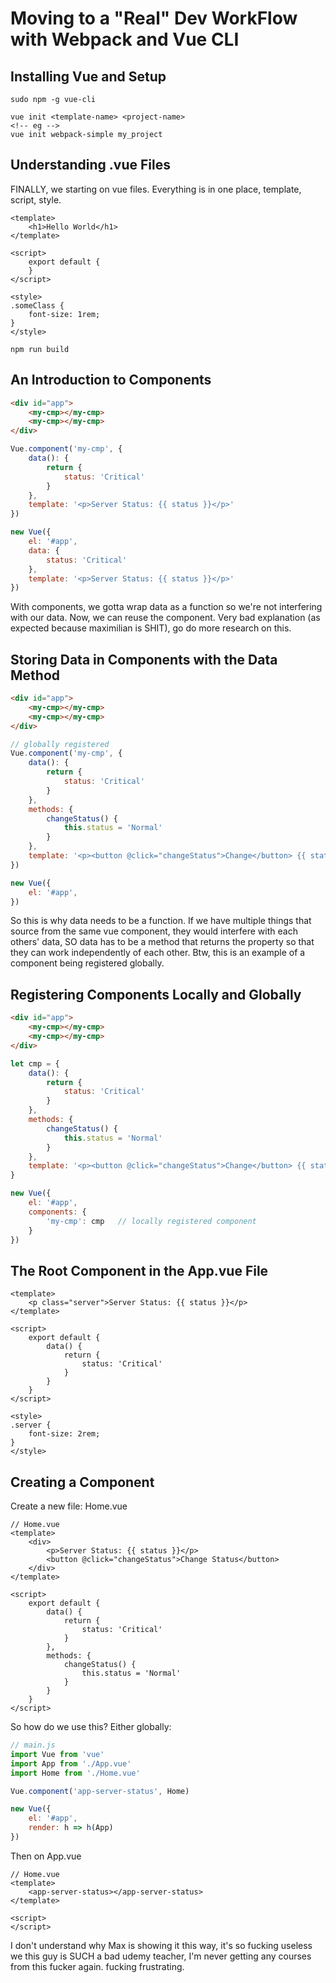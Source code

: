 # Moving to a "Real" Dev WorkFlow with Webpack and Vue CLI

## Installing Vue and Setup
```cli
sudo npm -g vue-cli

vue init <template-name> <project-name>
<!-- eg -->
vue init webpack-simple my_project
```

## Understanding .vue Files
FINALLY, we starting on vue files. Everything is in one place, template, script, style.
```vue
<template>
    <h1>Hello World</h1>
</template>

<script>
    export default {
    }
</script>

<style>
.someClass {
    font-size: 1rem;
}
</style>
```

```cli
npm run build
```

## An Introduction to Components
```html
<div id="app">
    <my-cmp></my-cmp>
    <my-cmp></my-cmp>
</div>
```

```js
Vue.component('my-cmp', {
    data(): {
        return {
            status: 'Critical'
        }
    },
    template: '<p>Server Status: {{ status }}</p>'
})

new Vue({
    el: '#app',
    data: {
        status: 'Critical'
    },
    template: '<p>Server Status: {{ status }}</p>'
})
```
With components, we gotta wrap data as a function so we're not interfering with our data. Now, we can reuse the component. Very bad explanation (as expected because maximilian is SHIT), go do more research on this.

## Storing Data in Components with the Data Method
```html
<div id="app">
    <my-cmp></my-cmp>
    <my-cmp></my-cmp>
</div>
```

```js
// globally registered
Vue.component('my-cmp', {
    data(): {
        return {
            status: 'Critical'
        }
    },
    methods: {
        changeStatus() {
            this.status = 'Normal'
        }
    },
    template: '<p><button @click="changeStatus">Change</button> {{ status }}</p>'
})

new Vue({
    el: '#app',    
})
```
So this is why data needs to be a function. If we have multiple things that source from the same vue component, they would interfere with each others' data, SO data has to be a method that returns the property so that they can work independently of each other. Btw, this is an example of a component being registered globally.

## Registering Components Locally and Globally
```html
<div id="app">
    <my-cmp></my-cmp>
    <my-cmp></my-cmp>
</div>
```

```js
let cmp = {
    data(): {
        return {
            status: 'Critical'
        }
    },
    methods: {
        changeStatus() {
            this.status = 'Normal'
        }
    },
    template: '<p><button @click="changeStatus">Change</button> {{ status }}</p>'
}

new Vue({
    el: '#app', 
    components: {
        'my-cmp': cmp   // locally registered component
    }   
})
```

## The Root Component in the App.vue File
```vue
<template>
    <p class="server">Server Status: {{ status }}</p>
</template>

<script>
    export default {
        data() {
            return {
                status: 'Critical'
            }
        }
    }
</script>

<style>
.server {
    font-size: 2rem;
}
</style>
```

## Creating a Component
Create a new file: Home.vue
```vue
// Home.vue
<template>
    <div>
        <p>Server Status: {{ status }}</p>
        <button @click="changeStatus">Change Status</button>
    </div>
</template>

<script>    
    export default {
        data() {
            return {
                status: 'Critical'
            }
        },
        methods: {
            changeStatus() {
                this.status = 'Normal'
            }
        }
    }
</script>
```
So how do we use this? Either globally:

```js
// main.js
import Vue from 'vue'
import App from './App.vue'
import Home from './Home.vue'

Vue.component('app-server-status', Home)

new Vue({
    el: '#app',
    render: h => h(App)
})
```
Then on App.vue
```vue
// Home.vue
<template>
    <app-server-status></app-server-status>
</template>

<script>    
</script>
```
I don't understand why Max is showing it this way, it's so fucking useless we this guy is SUCH a bad udemy teacher, I'm never getting any courses from this fucker again. fucking frustrating. 

























